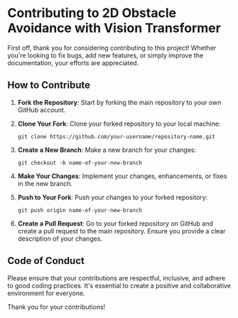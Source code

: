 
# Contributing to 2D Obstacle Avoidance with Vision Transformer

First off, thank you for considering contributing to this project! Whether you're looking to fix bugs, add new features, or simply improve the documentation, your efforts are appreciated.

## How to Contribute

1. **Fork the Repository**: Start by forking the main repository to your own GitHub account.

2. **Clone Your Fork**: Clone your forked repository to your local machine:
   ```
   git clone https://github.com/your-username/repository-name.git
   ```

3. **Create a New Branch**: Make a new branch for your changes:
   ```
   git checkout -b name-of-your-new-branch
   ```

4. **Make Your Changes**: Implement your changes, enhancements, or fixes in the new branch.

5. **Push to Your Fork**: Push your changes to your forked repository:
   ```
   git push origin name-of-your-new-branch
   ```

6. **Create a Pull Request**: Go to your forked repository on GitHub and create a pull request to the main repository. Ensure you provide a clear description of your changes.

## Code of Conduct

Please ensure that your contributions are respectful, inclusive, and adhere to good coding practices. It's essential to create a positive and collaborative environment for everyone.

Thank you for your contributions!
